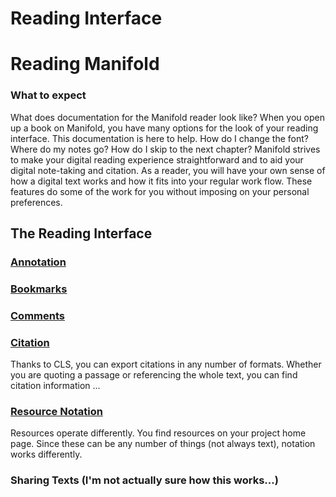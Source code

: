 # Reading Interface 

 # Reading Manifold

 ### What to expect
 What does documentation for the Manifold reader look like? When you open up a book on Manifold, you have many options for the look of your reading interface. This documentation is here to help. How do I change the font? Where do my notes go? How do I skip to the next chapter? Manifold strives to make your digital reading experience straightforward and to aid your digital note-taking and citation. As a reader, you will have your own sense of how a digital text works and how it fits into your regular work flow. These features do some of the work for you without imposing on your personal preferences.

 ## The Reading Interface

 ### [Annotation](contents/readers/annotation.md)

 ### [Bookmarks](contents/readers/bookmarks.md)

 ### [Comments](contents/readers/comments.md)

 ### [Citation](contents/readers/citation.md)
 Thanks to CLS, you can export citations in any number of formats. Whether you are quoting a passage or referencing the whole text, you can find citation information ...

 ### [Resource Notation](contents/readers/resource_notations.md)

Resources operate differently. You find resources on your project home page. Since these can be any number of things (not always text), notation works differently.

 ### Sharing Texts (I'm not actually sure how this works...)

 ## 